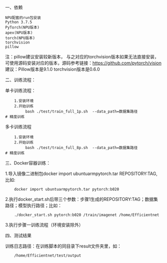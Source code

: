 一、依赖

    NPU配套的run包安装
    Python 3.7.5
    PyTorch(NPU版本)
    apex(NPU版本)
    torch(NPU版本)
    torchvision
    pillow
注：pillow建议安装较新版本， 与之对应的torchvision版本如果无法直接安装，可使用源码安装对应的版本，源码参考链接：https://github.com/pytorch/vision 
建议：Pillow版本是9.1.0 torchvision版本是0.6.0


二、训练流程：
    
单卡训练流程：

```
	1.安装环境
    2.开始训练
         bash ./test/train_full_1p.sh  --data_path=数据集路径                    # 精度训练
```

	
多卡训练流程

```
	1.安装环境
    2.开始训练
         bash ./test/train_full_8p.sh  --data_path=数据集路径                    # 精度训练
```



	
三、Docker容器训练：
    
1.导入镜像二进制包docker import ubuntuarmpytorch.tar REPOSITORY:TAG, 比如:

        docker import ubuntuarmpytorch.tar pytorch:b020

2.执行docker_start.sh后带三个参数：步骤1生成的REPOSITORY:TAG；数据集路径；模型执行路径；比如：

        ./docker_start.sh pytorch:b020 /train/imagenet /home/Efficientnet

3.执行步骤一训练流程（环境安装除外）
	
四、测试结果
    
训练日志路径：在训练脚本的同目录下result文件夹里，如：

        /home/Efficientnet/test/output
	

